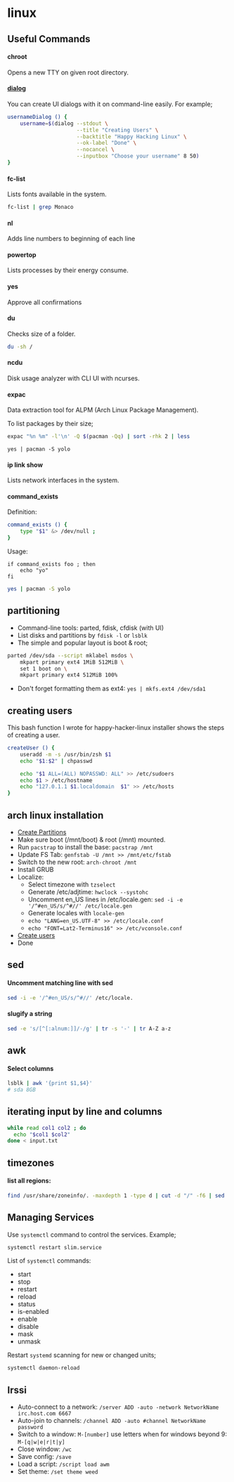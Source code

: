 # linux

## Useful Commands

#### chroot
  Opens a new TTY on given root directory.

#### [dialog](#dialogs)
  You can create UI dialogs with it on command-line easily. For example;

  ```bash
  usernameDialog () {
      username=$(dialog --stdout \
                        --title "Creating Users" \
                        --backtitle "Happy Hacking Linux" \
                        --ok-label "Done" \
                        --nocancel \
                        --inputbox "Choose your username" 8 50)
  }
  ```

#### fc-list
  Lists fonts available in the system.

  ```bash
  fc-list | grep Monaco
  ```

#### nl
  Adds line numbers to beginning of each line

#### powertop
  Lists processes by their energy consume.

#### yes
  Approve all confirmations

#### du
  Checks size of a folder.

  ```bash
  du -sh /
  ```

#### ncdu
  Disk usage analyzer with CLI UI with ncurses.

#### expac
  Data extraction tool for ALPM (Arch Linux Package Management).

  To list packages by their size;
  ```bash
  expac "%n %m" -l'\n' -Q $(pacman -Qq) | sort -rhk 2 | less
  ```

  ```
  yes | pacman -S yolo
  ```

#### ip link show

Lists network interfaces in the system.

#### command_exists

  Definition:
  ```bash
  command_exists () {
      type "$1" &> /dev/null ;
  }
  ```

  Usage:

  ```
  if command_exists foo ; then
      echo "yo"
  fi
  ```

  ```bash
  yes | pacman -S yolo
  ```

## partitioning

  * Command-line tools: parted, fdisk, cfdisk (with UI)
  * List disks and partitions by `fdisk -l` or `lsblk`
  * The simple and popular layout is boot & root;

  ```bash
  parted /dev/sda --script mklabel msdos \
      mkpart primary ext4 1MiB 512MiB \
      set 1 boot on \
      mkpart primary ext4 512MiB 100%
  ```

  * Don't forget formatting them as ext4: `yes | mkfs.ext4 /dev/sda1`

## creating users

  This bash function I wrote for happy-hacker-linux installer shows the steps of creating a user.

```bash
createUser () {
    useradd -m -s /usr/bin/zsh $1
    echo "$1:$2" | chpasswd

    echo "$1 ALL=(ALL) NOPASSWD: ALL" >> /etc/sudoers
    echo $1 > /etc/hostname
    echo "127.0.1.1	$1.localdomain	$1" >> /etc/hosts
}
```

## arch linux installation

* [Create Partitions](#partitioning)
* Make sure boot (/mnt/boot) & root (/mnt) mounted.
* Run `pacstrap` to install the base: `pacstrap /mnt`
* Update FS Tab: `genfstab -U /mnt >> /mnt/etc/fstab`
* Switch to the new root: `arch-chroot /mnt`
* Install GRUB
* Localize:
  * Select timezone with `tzselect`
  * Generate /etc/adjtime: `hwclock --systohc`
  * Uncomment en_US lines in /etc/locale.gen: `sed -i -e '/^#en_US/s/^#//' /etc/locale.gen`
  * Generate locales with `locale-gen`
  * `echo "LANG=en_US.UTF-8" >> /etc/locale.conf`
  * `echo "FONT=Lat2-Terminus16" >> /etc/vconsole.conf`
* [Create users](#create-users)
* Done

## sed

#### Uncomment matching line with sed

```bash
sed -i -e '/^#en_US/s/^#//' /etc/locale.
```

#### slugify a string

```bash
sed -e 's/[^[:alnum:]]/-/g' | tr -s '-' | tr A-Z a-z
```

## awk

#### Select columns

```bash
lsblk | awk '{print $1,$4}'
# sda 8GB
```

## iterating input by line and columns

```bash
while read col1 col2 ; do
  echo "$col1 $col2"
done < input.txt
```

## timezones

#### list all regions:

```bash
find /usr/share/zoneinfo/. -maxdepth 1 -type d | cut -d "/" -f6 | sed '/^$/d'
```

## Managing Services

Use `systemctl` command to control the services. Example;

```bash
systemctl restart slim.service
```

List of `systemctl` commands:
* start
* stop
* restart
* reload
* status
* is-enabled
* enable
* disable
* mask
* unmask

Restart `systemd` scanning for new or changed units;

```bash
systemctl daemon-reload
```

## Irssi
* Auto-connect to a network: `/server ADD -auto -network NetworkName irc.host.com 6667`
* Auto-join to channels: `/channel ADD -auto #channel NetworkName password`
* Switch to a window: `M-[number]` use letters when for windows beyond 9: `M-[q|w|e|r|t|y]`
* Close window: `/wc`
* Save config: `/save`
* Load a script: `/script load awm`
* Set theme: `/set theme weed`
